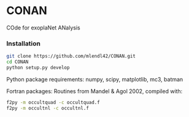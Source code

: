 # CONAN
COde for exoplaNet ANalysis

### Installation
```bash
git clone https://github.com/mlendl42/CONAN.git
cd CONAN
python setup.py develop
```

Python package requirements:
numpy, scipy, matplotlib, mc3, batman

Fortran packages:
Routines from Mandel & Agol 2002, compiled with:
```bash
f2py -m occultquad -c occultquad.f
f2py -m occultnl -c occultnl.f
```

